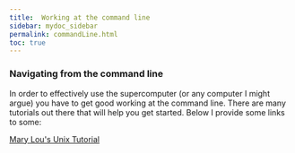 ```yaml
---
title:  Working at the command line
sidebar: mydoc_sidebar
permalink: commandLine.html
toc: true
---
```


###  Navigating from the command line
In order to effectively use the supercomputer (or any computer I might
argue) you have to get good working at the command line.  There are
many tutorials out there that will help you get started.  Below I
provide some links to some:

[Mary Lou's Unix Tutorial][mlunixtutorial]


[mlunixtutorial]: https://rc.byu.edu/documentation/unix-tutorial/  